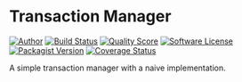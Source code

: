 # Transaction Manager

[![Author](https://img.shields.io/badge/author-@RemiSan-blue.svg?style=flat-square)](https://twitter.com/RemiSan)
[![Build Status](https://img.shields.io/travis/remi-san/transaction-manager/master.svg?style=flat-square)](https://travis-ci.org/remi-san/transaction-manager)
[![Quality Score](https://img.shields.io/scrutinizer/g/remi-san/transaction-manager.svg?style=flat-square)](https://scrutinizer-ci.com/g/remi-san/transaction-manager)
[![Software License](https://img.shields.io/badge/license-MIT-brightgreen.svg?style=flat-square)](LICENSE)
[![Packagist Version](https://img.shields.io/packagist/v/remi-san/transaction-manager.svg?style=flat-square)](https://packagist.org/packages/remi-san/transaction-manager)
[![Coverage Status](https://img.shields.io/scrutinizer/coverage/g/remi-san/transaction-manager.svg?style=flat-square)](https://scrutinizer-ci.com/g/remi-san/transaction-manager/code-structure)

A simple transaction manager with a naive implementation.
